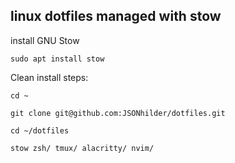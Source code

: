 linux dotfiles managed with stow
--------------------------------

install GNU Stow
```
sudo apt install stow
```

Clean install steps:

```
cd ~

git clone git@github.com:JSONhilder/dotfiles.git

cd ~/dotfiles

stow zsh/ tmux/ alacritty/ nvim/
```
